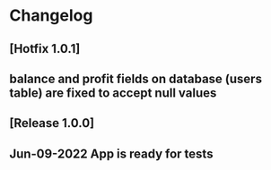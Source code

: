 # Changelog

## [Hotfix 1.0.1]
## balance and profit fields on database (users table) are fixed to accept null values

## [Release 1.0.0]
## Jun-09-2022 App is ready for tests
